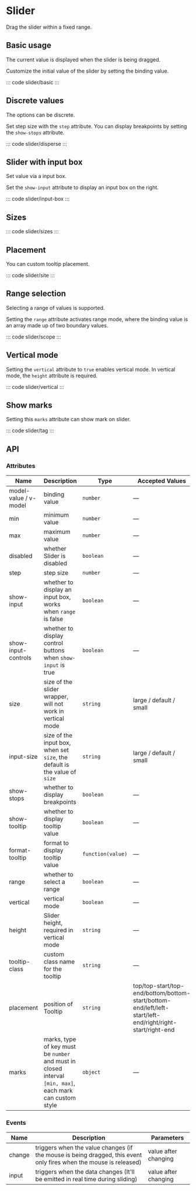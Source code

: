<script setup>
import basic from 'exam/slider/basic.vue'
import disperse from 'exam/slider/disperse.vue'
import site from 'exam/slider/site.vue'
import inputBox from 'exam/slider/input-box.vue'
import sizes from 'exam/slider/sizes.vue'
import scope from 'exam/slider/scope.vue'
import vertical from 'exam/slider/vertical.vue'
import tag from 'exam/slider/tag.vue'
// import  from './'
</script>

# Slider

Drag the slider within a fixed range.

## Basic usage

The current value is displayed when the slider is being dragged.

Customize the initial value of the slider by setting the binding value.

::: code slider/basic
<basic></basic>
:::

## Discrete values

The options can be discrete.

Set step size with the `step` attribute. You can display breakpoints by setting the `show-stops` attribute.

::: code slider/disperse
<disperse></disperse>
:::

## Slider with input box

Set value via a input box.

Set the `show-input` attribute to display an input box on the right.

::: code slider/input-box
<inputBox></inputBox>
:::

## Sizes

::: code slider/sizes
<sizes></sizes>
:::

## Placement

You can custom tooltip placement.

::: code slider/site
<site></site>
:::

## Range selection

Selecting a range of values is supported.

Setting the `range` attribute activates range mode, where the binding value is an array made up of two boundary values.

::: code slider/scope
<scope></scope>
:::

## Vertical mode

Setting the `vertical` attribute to `true` enables vertical mode. In vertical mode, the `height` attribute is required.

::: code slider/vertical
<vertical></vertical>
:::

## Show marks

Setting this `marks` attribute can show mark on slider.

::: code slider/tag
<tag></tag>
:::

## API

### Attributes

| Name                  | Description                                                                                              | Type              | Accepted Values                                                                                           | Default |
| --------------------- | -------------------------------------------------------------------------------------------------------- | ----------------- | --------------------------------------------------------------------------------------------------------- | ------- |
| model-value / v-model | binding value                                                                                            | `number`          | —                                                                                                         | 0       |
| min                   | minimum value                                                                                            | `number`          | —                                                                                                         | 0       |
| max                   | maximum value                                                                                            | `number`          | —                                                                                                         | 100     |
| disabled              | whether Slider is disabled                                                                               | `boolean`         | —                                                                                                         | false   |
| step                  | step size                                                                                                | `number`          | —                                                                                                         | 1       |
| show-input            | whether to display an input box, works when `range` is false                                             | `boolean`         | —                                                                                                         | false   |
| show-input-controls   | whether to display control buttons when `show-input` is true                                             | `boolean`         | —                                                                                                         | true    |
| size                  | size of the slider wrapper, will not work in vertical mode                                               | `string`          | large / default / small                                                                                   | default |
| input-size            | size of the input box, when set `size`, the default is the value of `size`                               | `string`          | large / default / small                                                                                   | default |
| show-stops            | whether to display breakpoints                                                                           | `boolean`         | —                                                                                                         | false   |
| show-tooltip          | whether to display tooltip value                                                                         | `boolean`         | —                                                                                                         | true    |
| format-tooltip        | format to display tooltip value                                                                          | `function(value)` | —                                                                                                         | —       |
| range                 | whether to select a range                                                                                | `boolean`         | —                                                                                                         | false   |
| vertical              | vertical mode                                                                                            | `boolean`         | —                                                                                                         | false   |
| height                | Slider height, required in vertical mode                                                                 | `string`          | —                                                                                                         | —       |
| tooltip-class         | custom class name for the tooltip                                                                        | `string`          | —                                                                                                         | —       |
| placement             | position of Tooltip                                                                                      | `string`          | top/top-start/top-end/bottom/bottom-start/bottom-end/left/left-start/left-end/right/right-start/right-end | top     |
| marks                 | marks, type of key must be `number` and must in closed interval `[min, max]`, each mark can custom style | `object`          | —                                                                                                         | —       |

### Events

| Name   | Description                                                                                                       | Parameters           |
| ------ | ----------------------------------------------------------------------------------------------------------------- | -------------------- |
| change | triggers when the value changes (if the mouse is being dragged, this event only fires when the mouse is released) | value after changing |
| input  | triggers when the data changes (It'll be emitted in real time during sliding)                                     | value after changing |

